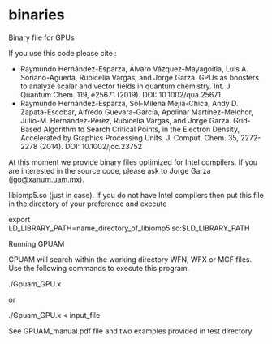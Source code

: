 # binaries
Binary file for GPUs

If you use this code please cite :
* Raymundo Hernández-Esparza, Álvaro Vázquez-Mayagoitia, Luis A. Soriano-Agueda, Rubicelia Vargas, and Jorge Garza. GPUs as boosters to analyze scalar and vector fields in quantum chemistry. Int. J. Quantum Chem. 119, e25671 (2019). DOI: 10.1002/qua.25671
* Raymundo Hernández-Esparza, Sol-Milena Mejía-Chica, Andy D. Zapata-Escobar, Alfredo Guevara-García, Apolinar Martínez-Melchor, Julio-M. Hernández-Pérez, Rubicelia Vargas, and Jorge Garza. Grid-Based Algorithm to Search Critical Points, in the Electron Density, Accelerated by Graphics Processing Units. J. Comput. Chem. 35, 2272-2278 (2014). DOI: 10.1002/jcc.23752

At this moment we provide binary files optimized for Intel compilers. If you are interested in the source code, please ask to Jorge Garza (jgo@xanum.uam.mx).

libiomp5.so (just in case). If you do not have Intel compilers then put this file in the directory of your preference and execute

export LD_LIBRARY_PATH=name_directory_of_libiomp5.so:$LD_LIBRARY_PATH 

Running GPUAM

GPUAM will search within the working directory WFN, WFX or MGF files. Use the following commands to execute this program.

./Gpuam_GPU.x

or

./Gpuam_GPU.x < input_file 

See GPUAM_manual.pdf file and two examples provided in test directory
